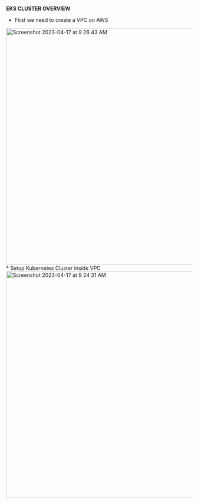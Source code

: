 **EKS CLUSTER OVERVIEW**
* First we need to create a VPC on AWS
<img width="640" alt="Screenshot 2023-04-17 at 9 26 43 AM" src="https://user-images.githubusercontent.com/95365748/232374461-81ba86fc-cab4-431c-b6e6-d4f6614cc338.png">
* Setup Kubernetes Cluster inside VPC
<img width="613" alt="Screenshot 2023-04-17 at 9 24 31 AM" src="https://user-images.githubusercontent.com/95365748/232374265-0b01fa2e-aaef-41bb-b38c-5fa8b68fbe16.png">
